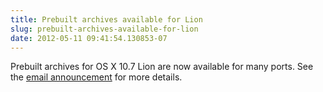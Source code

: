 ```yaml
---
title: Prebuilt archives available for Lion
slug: prebuilt-archives-available-for-lion
date: 2012-05-11 09:41:54.130853-07
---
```


Prebuilt archives for OS X 10.7 Lion are now available for many ports. See the [email announcement](https://lists.macosforge.org/pipermail/macports-announce/2012-May/000021.html) for more details.
